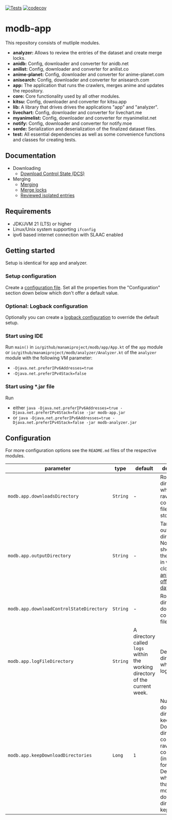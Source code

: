 [![Tests](https://github.com/manami-project/modb-app/actions/workflows/tests.yml/badge.svg)](https://github.com/manami-project/modb-app/actions/workflows/tests.yml) [![codecov](https://codecov.io/gh/manami-project/modb-app/graph/badge.svg?token=66LR8JA8KE)](https://codecov.io/gh/manami-project/modb-app)
# modb-app

This repository consists of mutliple modules.

* **analyzer:** Allows to review the entries of the dataset and create merge locks.
* **anidb:** Config, downloader and converter for anidb.net
* **anilist:** Config, downloader and converter for anilist.co
* **anime-planet:** Config, downloader and converter for anime-planet.com
* **anisearch:** Config, downloader and converter for anisearch.com
* **app:** The application that runs the crawlers, merges anime and updates the repository.
* **core:** Core functionality used by all other modules.
* **kitsu:** Config, downloader and converter for kitsu.app
* **lib:** A library that drives drives the applications "app" and "analyzer".
* **livechart:** Config, downloader and converter for livechart.me
* **myanimelist:** Config, downloader and converter for myanimelist.net
* **notify:** Config, downloader and converter for notify.moe
* **serde:** Serialization and deserialization of the finalized dataset files.
* **test:** All essential dependencies as well as some convenience functions and classes for creating tests.

## Documentation

* Downloading
  * [Download Control State (DCS)](docs/dcs.md)
* Merging
  * [Merging](docs/merging.md)
  * [Merge locks](docs/merge_locks.md) 
  * [Reviewed isolated entries](docs/reviewed-isolated-entries.md)

## Requirements

* JDK/JVM 21 (LTS) or higher
* Linux/Unix system supporting `ifconfig`
* ipv6 based internet connection with SLAAC enabled

## Getting started

Setup is identical for app and analyzer.

### Setup configuration

Create a [configuration file](core/README.md#configuration-management).
Set all the properties from the "Configuration" section down below which don't offer a default value.

### Optional: Logback configuration

Optionally you can create a [logback configuration](https://logback.qos.ch/manual/configuration.html) to override the default setup.

### Start using IDE

Run `main()` in `io/github/manamiproject/modb/app/App.kt` of the `app` module or `io/github/manamiproject/modb/analyzer/Analyzer.kt` of the `analyzer` module with the following VM parameter:
* `-Djava.net.preferIPv6Addresses=true`
* `-Djava.net.preferIPv4Stack=false`

### Start using *.jar file

Run
* either `java -Djava.net.preferIPv6Addresses=true -Djava.net.preferIPv4Stack=false -jar modb-app.jar`
* or `java -Djava.net.preferIPv6Addresses=true -Djava.net.preferIPv4Stack=false -jar modb-analyzer.jar`

## Configuration

For more configuration options see the `README.md` files of the respective modules.

| parameter                                | type     | default                                                                     | description                                                                                                                                                                                               |
|------------------------------------------|----------|-----------------------------------------------------------------------------|-----------------------------------------------------------------------------------------------------------------------------------------------------------------------------------------------------------|
| `modb.app.downloadsDirectory`            | `String` | -                                                                           | Root directory in which the raw files and converted files are stored.                                                                                                                                     |
| `modb.app.outputDirectory`               | `String` | -                                                                           | Target output directory. Normally this should be the directory in which you cloned the [anime-offline-database](https://github.com/manami-project/anime-offline-database)                                 |
| `modb.app.downloadControlStateDirectory` | `String` | -                                                                           | Root directory of download control state files.                                                                                                                                                           |
| `modb.app.logFileDirectory`              | `String` | A directory called `logs` within the working directory of the current week. | Defines the directory in which the logs saved.                                                                                                                                                            |
| `modb.app.keepDownloadDirectories`       | `Long`   | `1`                                                                         | Number of download directories to keep. Download directories contain both raw data and conv files (intermediate format). Default is `1` which means that only the most recent download directory is kept. |